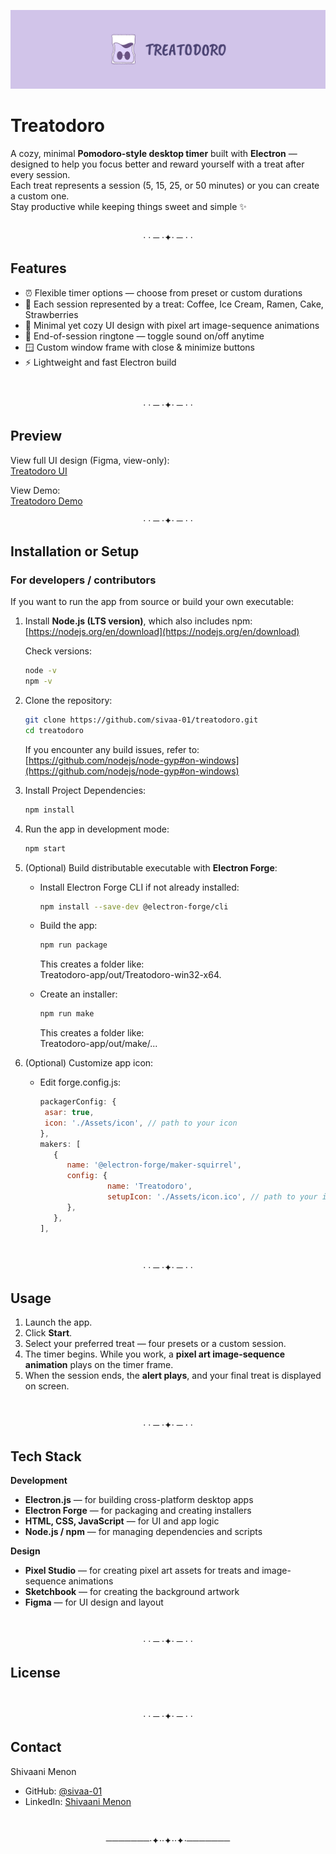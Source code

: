 ![Treatodoro Banner](Treatodoro-app/Assets/Git-Banner.png)
# Treatodoro

A cozy, minimal **Pomodoro-style desktop timer** built with **Electron** — designed to help you focus better and reward yourself with a treat after every session.  
Each treat represents a session (5, 15, 25, or 50 minutes) or you can create a custom one.  
Stay productive while keeping things sweet and simple ✨  
<br>
<p align="center">  · · ─ ·✦· ─ · ·</p>

## Features

* ⏰ Flexible timer options — choose from preset or custom durations
* 🍬 Each session represented by a treat: Coffee, Ice Cream, Ramen, Cake, Strawberries
* 💫 Minimal yet cozy UI design with pixel art image-sequence animations  
* 🔔 End-of-session ringtone — toggle sound on/off anytime  
* 🪟 Custom window frame with close & minimize buttons  
* ⚡ Lightweight and fast Electron build
<br>
<p align="center">  · · ─ ·✦· ─ · ·</p>

## Preview
View full UI design (Figma, view-only):  
[Treatodoro UI](https://www.figma.com/design/FkaJGoQn8puV4jJeuLBOku/TREATODORO?node-id=0-1&t=DSQiMKWj9PRJZXAV-1)  

View Demo:  
[Treatodoro Demo](Treatodoro-app/Assets/Treatodoro-Demo.mp4)
<br>
<p align="center">  · · ─ ·✦· ─ · ·</p>

## Installation or Setup

### For developers / contributors

If you want to run the app from source or build your own executable:

1. Install **Node.js (LTS version)**, which also includes npm:  
   [https://nodejs.org/en/download](https://nodejs.org/en/download)  

   Check versions:
   ```bash
   node -v
   npm -v
   ```
   
2. Clone the repository:
   ```bash
   git clone https://github.com/sivaa-01/treatodoro.git
   cd treatodoro
   ```

   If you encounter any build issues, refer to:  
   [https://github.com/nodejs/node-gyp#on-windows](https://github.com/nodejs/node-gyp#on-windows)
   
3. Install Project Dependencies:
   ```bash
   npm install
   ```

4. Run the app in development mode:
   ```bash
   npm start
   ```

5. (Optional) Build distributable executable with **Electron Forge**:
   * Install Electron Forge CLI if not already installed:
     ```bash
     npm install --save-dev @electron-forge/cli
     ```

   * Build the app:
     ```bash
     npm run package
     ```

     This creates a folder like:  
     Treatodoro-app/out/Treatodoro-win32-x64.

   * Create an installer:
     ```bash
     npm run make
     ```

     This creates a folder like:  
     Treatodoro-app/out/make/...

6. (Optional) Customize app icon:
   * Edit forge.config.js:
     ```js
     packagerConfig: {
      asar: true,
      icon: './Assets/icon', // path to your icon
     },
     makers: [
        {
           name: '@electron-forge/maker-squirrel',
           config: {
                    name: 'Treatodoro',
                    setupIcon: './Assets/icon.ico', // path to your icon
           },
        },
     ],
     ```
<br>
<p align="center">  · · ─ ·✦· ─ · ·</p>

## Usage

1. Launch the app.  
2. Click **Start**.  
3. Select your preferred treat — four presets or a custom session.
4. The timer begins. While you work, a **pixel art image-sequence animation** plays on the timer frame.  
5. When the session ends, the **alert plays**, and your final treat is displayed on screen.
<br>
<p align="center">  · · ─ ·✦· ─ · ·</p>

## Tech Stack

**Development**
* **Electron.js** — for building cross-platform desktop apps  
* **Electron Forge** — for packaging and creating installers  
* **HTML, CSS, JavaScript** — for UI and app logic  
* **Node.js / npm** — for managing dependencies and scripts

**Design**
* **Pixel Studio** — for creating pixel art assets for treats and image-sequence animations 
* **Sketchbook** — for creating the background artwork
* **Figma** — for UI design and layout 
<br>
<p align="center">  · · ─ ·✦· ─ · ·</p>

## License
<br>
<p align="center">  · · ─ ·✦· ─ · ·</p>

## Contact
Shivaani Menon
* GitHub: [@sivaa-01](https://github.com/sivaa-01)
* LinkedIn: [Shivaani Menon](https://www.linkedin.com/in/shivaani-menon-71543a201)
<br>
<p align="center">───────·✦··✦··✦·───────</p>
